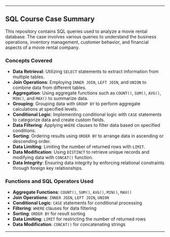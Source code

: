 

---

## SQL Course Case Summary

This repository contains SQL queries used to analyze a movie rental database. The case involves various queries to understand the business operations, inventory management, customer behavior, and financial aspects of a movie rental company.

### Concepts Covered
- **Data Retrieval**: Utilizing `SELECT` statements to extract information from multiple tables.
- **Join Operations**: Employing `INNER JOIN`, `LEFT JOIN`, and `UNION` to combine data from different tables.
- **Aggregation**: Using aggregate functions such as `COUNT()`, `SUM()`, `AVG()`, `MIN()`, and `MAX()` to summarize data.
- **Grouping**: Grouping data with `GROUP BY` to perform aggregate calculations at specified levels.
- **Conditional Logic**: Implementing conditional logic with `CASE` statements to categorize data and create custom fields.
- **Data Filtering**: Applying `WHERE` clauses to filter data based on specified conditions.
- **Sorting**: Ordering results using `ORDER BY` to arrange data in ascending or descending order.
- **Data Limiting**: Limiting the number of returned rows with `LIMIT`.
- **Data Modification**: Using `DISTINCT` to retrieve unique records and modifying data with `CONCAT()` function.
- **Data Integrity**: Ensuring data integrity by enforcing relational constraints through foreign key relationships.

### Functions and SQL Operators Used
- **Aggregate Functions**: `COUNT()`, `SUM()`, `AVG()`, `MIN()`, `MAX()`
- **Join Operations**: `INNER JOIN`, `LEFT JOIN`, `UNION`
- **Conditional Logic**: `CASE` statements for conditional processing
- **Filtering**: `WHERE` clauses for data filtering
- **Sorting**: `ORDER BY` for result sorting
- **Data Limiting**: `LIMIT` for restricting the number of returned rows
- **Data Modification**: `CONCAT()` for concatenating strings

---
